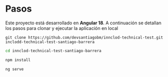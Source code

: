 # Pasos 

Este proyecto está desarrollado en **Angular 18**. A continuación se detallan los pasos para clonar y ejecutar la aplicación en local

```
git clone https://github.com/devsantiagobm/innclod-technical-test.git inclodd-technical-test-santiago-barrera
```
```bash
cd innclod-technical-test-santiago-barrera
```
```bash
npm install
```
```bash
ng serve
```

